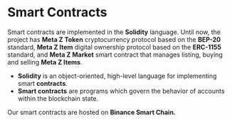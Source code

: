 # Smart Contracts

Smart contracts are implemented in the **Solidity** language. Until now, the project has **Meta Z Token** cryptocurrency protocol based on the **BEP-20** standard, **Meta Z Item** digital ownership protocol based on the **ERC-1155** standard, and **Meta Z Market** smart contract that manages listing, buying and selling **Meta Z Items**.

* **Solidity** is an object-oriented, high-level language for implementing smart **contracts**.
* **Smart contracts** are programs which govern the behavior of accounts within the blockchain state.

Our smart contracts are hosted on **Binance Smart Chain.**

